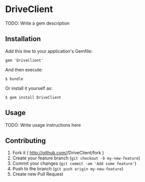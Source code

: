 # DriveClient

TODO: Write a gem description

## Installation

Add this line to your application's Gemfile:

    gem 'DriveClient'

And then execute:

    $ bundle

Or install it yourself as:

    $ gem install DriveClient

## Usage

TODO: Write usage instructions here

## Contributing

1. Fork it ( http://github.com/<my-github-username>/DriveClient/fork )
2. Create your feature branch (`git checkout -b my-new-feature`)
3. Commit your changes (`git commit -am 'Add some feature'`)
4. Push to the branch (`git push origin my-new-feature`)
5. Create new Pull Request
